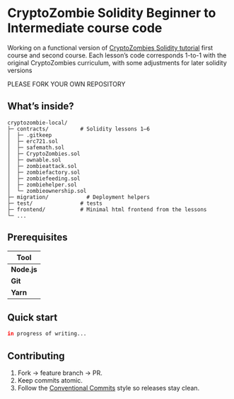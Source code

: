 # CryptoZombie Solidity Beginner to Intermediate course code

Working on a functional version of [CryptoZombies Solidity tutorial](https://cryptozombies.io/) first course and second course. Each lesson’s code corresponds 1-to-1 with the original CryptoZombies curriculum, with some adjustments for later solidity versions

PLEASE FORK YOUR OWN REPOSITORY

## What’s inside?

```
cryptozombie-local/
├─ contracts/          # Solidity lessons 1–6
│  ├─ .gitkeep
│  ├─ erc721.sol
│  ├─ safemath.sol
│  ├─ CryptoZombies.sol
│  ├─ ownable.sol
│  ├─ zombieattack.sol
│  ├─ zombiefactory.sol
│  ├─ zombiefeeding.sol
│  ├─ zombiehelper.sol
│  └─ zombieownership.sol
├─ migration/            # Deployment helpers
├─ test/               # tests
├─ frontend/           # Minimal html frontend from the lessons
└─ ...
```

## Prerequisites

| Tool |
|------|
| **Node.js** |
| **Git** |
| **Yarn** |

## Quick start

```bash
in progress of writing...
````

## Contributing

1. Fork → feature branch → PR.
2. Keep commits atomic.
3. Follow the [Conventional Commits](https://www.conventionalcommits.org/) style so releases stay clean.

